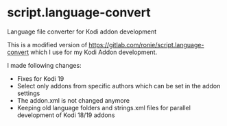 # script.language-convert
Language file converter for Kodi addon development

This is a modified version of https://gitlab.com/ronie/script.language-convert
which I use for my Kodi Addon development.

I made following changes:
- Fixes for Kodi 19
- Select only addons from specific authors which can be set in the addon settings
- The addon.xml is not changed anymore
- Keeping old language folders and strings.xml files for parallel development of Kodi 18/19 addons
